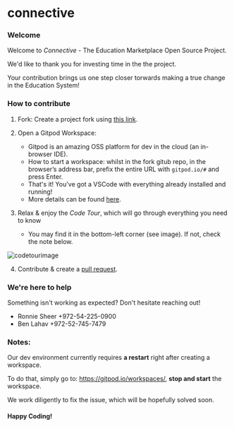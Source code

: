 # connective


### Welcome
Welcome to _Connective_ - The Education Marketplace Open Source Project.

We'd like to thank you for investing time in the the project.

Your contribution brings us one step closer torwards making a true change in the Education System!

### How to contribute
1. Fork: Create a project fork using [this link](https://github.com/connectiveproject/connective/fork).

2. Open a Gitpod Workspace:
    * Gitpod is an amazing OSS platform for dev in the cloud (an in-browser IDE).
    <!-- * To start a workspace - whilst in the fork, simply click:    [![Gitpod ready-to-code](https://img.shields.io/badge/Gitpod-ready--to--code-blue?logo=gitpod)](https://gitpod.io/#https://github.com/connectiveproject/connective) -->
    * How to start a workspace: whilst in the fork gitub repo, in the browser’s address bar, prefix the entire URL with ```gitpod.io/#``` and press Enter.
    * That's it! You've got a VSCode with everything already installed and running!
    * More details can be found [here](https://www.gitpod.io/docs/getting-started/).

3. Relax & enjoy the _Code Tour_, which will go through everything you need to know
    * You may find it in the bottom-left corner (see image). If not, check the note below.

![codetourimage](https://user-images.githubusercontent.com/19714226/122200284-8f0e4400-cea3-11eb-95b5-e131ed0ed9aa.png)


4. Contribute & create a [pull request](https://www.youtube.com/watch?v=nT8KGYVurIU).

### We're here to help
Something isn't working as expected?
Don't hesitate reaching out!
* Ronnie Sheer +972-54-225-0900
* Ben Lahav +972-52-745-7479

### Notes:
Our dev environment currently requires **a restart** right after creating a workspace.

To do that, simply go to: https://gitpod.io/workspaces/, **stop and start** the workspace.

We work diligently to fix the issue, which will be hopefully solved soon.


#### Happy Coding! 

